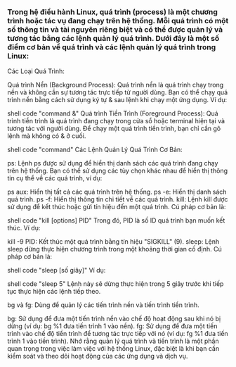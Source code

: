 ### Trong hệ điều hành Linux, quá trình (process) là một chương trình hoặc tác vụ đang chạy trên hệ thống. Mỗi quá trình có một số thông tin và tài nguyên riêng biệt và có thể được quản lý và tương tác bằng các lệnh quản lý quá trình. Dưới đây là một số điểm cơ bản về quá trình và các lệnh quản lý quá trình trong Linux:

Các Loại Quá Trình:

Quá trình Nền (Background Process): Quá trình nền là quá trình chạy trong nền và không cần sự tương tác trực tiếp từ người dùng. Bạn có thể chạy quá trình nền bằng cách sử dụng ký tự & sau lệnh khi chạy một ứng dụng. Ví dụ:

shell
 code
"command &"
Quá trình Tiền Trình (Foreground Process): Quá trình tiền trình là quá trình đang chạy trong cửa sổ hoặc terminal hiện tại và tương tác với người dùng. Để chạy một quá trình tiền trình, bạn chỉ cần gõ lệnh mà không có & ở cuối.

shell
code
"command"
Các Lệnh Quản Lý Quá Trình Cơ Bản:

ps: Lệnh ps được sử dụng để hiển thị danh sách các quá trình đang chạy trên hệ thống. Bạn có thể sử dụng các tùy chọn khác nhau để hiển thị thông tin cụ thể về các quá trình, ví dụ:

ps aux: Hiển thị tất cả các quá trình trên hệ thống.
ps -e: Hiển thị danh sách quá trình.
ps -f: Hiển thị thông tin chi tiết về các quá trình.
kill: Lệnh kill được sử dụng để kết thúc hoặc gửi tín hiệu đến một quá trình. Cú pháp cơ bản là:

shell
 code
"kill [options] PID"
Trong đó, PID là số ID quá trình bạn muốn kết thúc. Ví dụ:

kill -9 PID: Kết thúc một quá trình bằng tín hiệu "SIGKILL" (9).
sleep: Lệnh sleep dừng thực hiện chương trình trong một khoảng thời gian cố định. Cú pháp cơ bản là:

shell
code
"sleep [số giây]"
Ví dụ:

shell
code
"sleep 5"
Lệnh này sẽ dừng thực hiện trong 5 giây trước khi tiếp tục thực hiện các lệnh tiếp theo.

bg và fg: Dùng để quản lý các tiến trình nền và tiến trình tiền trình.

bg: Sử dụng để đưa một tiến trình nền vào chế độ hoạt động sau khi nó bị dừng (ví dụ: bg %1 đưa tiến trình 1 vào nền).
fg: Sử dụng để đưa một tiến trình vào chế độ tiền trình để tương tác trực tiếp với nó (ví dụ: fg %1 đưa tiến trình 1 vào tiền trình).
Nhớ rằng quản lý quá trình và tiến trình là một phần quan trọng trong việc làm việc với hệ thống Linux, đặc biệt là khi bạn cần kiểm soát và theo dõi hoạt động của các ứng dụng và dịch vụ.
